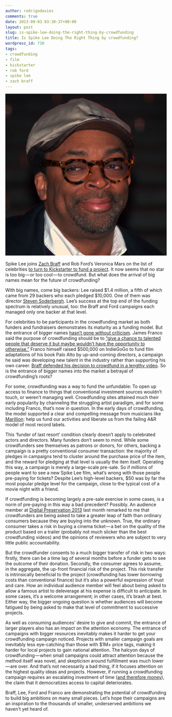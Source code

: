 ```yaml
---
author: rodrigodavies
comments: true
date: 2013-09-03 03:30:37+00:00
layout: post
slug: is-spike-lee-doing-the-right-thing-by-crowdfunding
title: Is Spike Lee Doing The Right Thing by crowdfunding?
wordpress_id: 710
tags:
- crowdfunding
- film
- kickstarter
- rob ford
- spike lee
- zach braff
---
```


[![spikeLee by Shankbone (CC)](img/spikeLee2-580x580.jpg)](http://www.flickr.com/photos/shankbone)

Spike Lee joins [Zach Braff](http://www.kickstarter.com/projects/1869987317/wish-i-was-here-1) and Rob Ford’s Veronica Mars on the list of celebrities [to turn to Kickstarter to fund a project](http://www.kickstarter.com/projects/spikelee/the-newest-hottest-spike-lee-joint). It now seems that no star is too big — or too cool — to crowdfund. But what does the arrival of big names mean for the future of crowdfunding?

With big names, come big backers: Lee raised $1.4 million, a fifth of which came from 29 backers who each pledged $10,000. One of them was director [Steven Soderbergh](http://www.kickstarter.com/projects/spikelee/the-newest-hottest-spike-lee-joint/posts/552070). Lee’s success at the top end of the funding spectrum is relatively unusual, too: the Braff and Ford campaigns each managed only one backer at that level.

For celebrities to be participants in the crowdfunding market as both funders and fundraisers demonstrates its maturity as a funding model. But the entrance of bigger names [hasn’t gone without criticism](http://www.thedailybeast.com/articles/2013/06/08/how-celebrities-are-ruining-kickstarter.html). James Franco said the purpose of crowdfunding should be to [“give a chance to talented people that deserve it but maybe wouldn’t have the opportunity to otherwise.”](www.thewrap.com/movies/article/james-franco-zach-braff-kickstarter-indiegogo-campaign-100731) Franco himself raised $500,000 on IndieGoGo to fund film adaptations of his book Palo Alto by up-and-coming directors, a campaign he said was developing new talent in the industry rather than supporting his own career. [Braff defended his decision to crowdfund in a lengthy video](http://www.youtube.com/watch?v=j1LY3C0Rbr8). So is the entrance of bigger names into the market a betrayal of crowdfunding’s roots?

For some, crowdfunding was a way to fund the unfundable: To open up access to finance to things that conventional investment sources wouldn’t touch, or weren’t managing well. Crowdfunding sites attained much their early popularity by channeling the struggling artist paradigm, and for some including Franco, that’s now in question. In the early days of crowdfunding, the model supported a clear and compelling message from musicians like [Marillion](http://www.youtube.com/watch?v=AJZvJ2lqZnU): help us fund our activities and liberate us from the failing A&R model of most record labels.

This ‘funder of last resort’ condition clearly doesn’t apply to celebrated actors and directors. Many funders don’t seem to mind. While some crowdfunders see themselves as patrons or donors, for others, backing a campaign is a pretty conventional consumer transaction: the majority of pledges in campaigns tend to cluster around the purchase price of the item, and the reward for pledging at that level is usually the item itself. Operating this way, a campaign is merely a large-scale pre-sale. So if millions of people want to see a new Spike Lee film, what’s wrong with those people pre-paying for tickets? Despite Lee’s high-level backers, $50 was by far the most popular pledge level for the campaign, close to the typical cost of a movie night with a friend.

If crowdfunding is becoming largely a pre-sale exercise in some cases, is a norm of pre-paying in this way a bad precedent? Possibly. An audience member at [Digital Preservation 2013](http://rodrigodavies.com/blog/2013/07/24/four-roles-civic-organizations-can-play-in-crowdfunding/) last month remarked to me that crowdfunders are being asked to take a greater leap of faith than ordinary consumers because they are buying into the unknown. True, the ordinary consumer takes a risk in buying a cinema ticket — a bet on the quality of the product based on a trailer (probably not much slicker than the best crowdfunding videos) and the opinions of reviewers who are subject to very little public accountability.

But the crowdfunder consents to a much bigger transfer of risk in two ways: firstly, there can be a time lag of several months before a funder gets to see the outcome of their donation. Secondly, the consumer agrees to assume, in the aggregate, the up-front financial risk of the project. This risk transfer is intrinsically beneficial to the project (crowdfunding has lower borrowing costs than conventional finance) but it’s also a powerful expression of trust and care. How an individual audience member will feel about being asked to allow a famous artist to deleverage at his expense is difficult to anticipate. In some cases, it’s a welcome arrangement; in other cases, it’s brash at best. Either way, the bigger ongoing question is whether audiences will become fatigued by being asked to make that level of commitment to successive projects.

As well as consuming audiences’ desire to give and commit, the entrance of larger players also has an impact on the attention economy. The entrance of campaigns with bigger resources inevitably makes it harder to get your crowdfunding campaign noticed. Projects with smaller campaign goals are inevitably less eye-catching than those with $1M+ price tags, making it harder for local projects to gain national attention. The halcyon days of crowdfunding — when small campaigns could attract attention because the method itself was novel, and skepticism around fulfillment was much lower — are over. And that’s not necessarily a bad thing, if it focuses attention on the highest quality ideas and projects. However, if running a crowdfunding campaign requires an escalating investment of time ([and therefore money](http://www.huffingtonpost.com/elizabeth-gerber/crowdfunding-fail-_b_2288099.html)), the claim that it democratizes access to capital deteriorates.

Braff, Lee, Ford and Franco are demonstrating the potential of crowdfunding to build big ambitions on many small pieces. Let’s hope their campaigns are an inspiration to the thousands of smaller, underserved ambitions we haven’t yet heard of.
